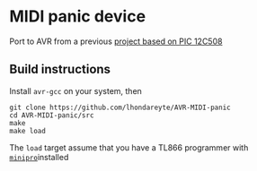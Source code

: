 # MIDI panic device

Port to AVR from a previous [project based on PIC 12C508
](https://github.com/lhondareyte/MIDI-Panic)


## Build instructions

Install `avr-gcc` on your system, then

    git clone https://github.com/lhondareyte/AVR-MIDI-panic
    cd AVR-MIDI-panic/src
    make
    make load

The `load` target assume that you have a TL866 programmer with [`minipro`](https://gitlab.com/DavidGriffith/minipro)installed

